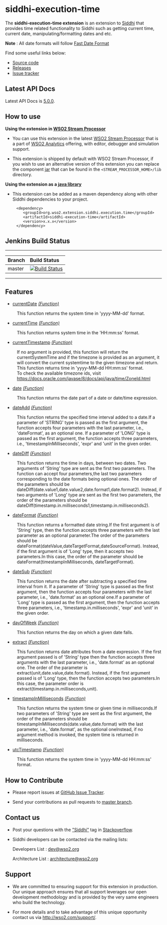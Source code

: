siddhi-execution-time
======================================

The **siddhi-execution-time extension** is an extension to <a target="_blank" href="https://wso2.github.io/siddhi">Siddhi</a> that provides time related functionality to Siddhi such as getting current time, current date, manipulating/formatting dates and etc.

**Note** : All date formats will follow [Fast Date Format](https://commons.apache.org/proper/commons-lang/apidocs/org/apache/commons/lang3/time/FastDateFormat.html)

Find some useful links below:

* <a target="_blank" href="https://github.com/wso2-extensions/siddhi-execution-time">Source code</a>
* <a target="_blank" href="https://github.com/wso2-extensions/siddhi-execution-time/releases">Releases</a>
* <a target="_blank" href="https://github.com/wso2-extensions/siddhi-execution-time/issues">Issue tracker</a>

## Latest API Docs 

Latest API Docs is <a target="_blank" href="https://wso2-extensions.github.io/siddhi-execution-time/api/5.0.0">5.0.0</a>.

## How to use 

**Using the extension in <a target="_blank" href="https://github.com/wso2/product-sp">WSO2 Stream Processor</a>**

* You can use this extension in the latest <a target="_blank" href="https://github.com/wso2/product-sp/releases">WSO2 Stream Processor</a> that is a part of <a target="_blank" href="http://wso2.com/analytics?utm_source=gitanalytics&utm_campaign=gitanalytics_Jul17">WSO2 Analytics</a> offering, with editor, debugger and simulation support. 

* This extension is shipped by default with WSO2 Stream Processor, if you wish to use an alternative version of this extension you can replace the component <a target="_blank" href="https://github.com/wso2-extensions/siddhi-execution-time/releases">jar</a> that can be found in the `<STREAM_PROCESSOR_HOME>/lib` directory.

**Using the extension as a <a target="_blank" href="https://wso2.github.io/siddhi/documentation/running-as-a-java-library">java library</a>**

* This extension can be added as a maven dependency along with other Siddhi dependencies to your project.

```
     <dependency>
        <groupId>org.wso2.extension.siddhi.execution.time</groupId>
        <artifactId>siddhi-execution-time</artifactId>
        <version>x.x.x</version>
     </dependency>
```

## Jenkins Build Status

---

|  Branch | Build Status |
| :------ |:------------ | 
| master  | [![Build Status](https://wso2.org/jenkins/job/siddhi/job/siddhi-execution-time/badge/icon)](https://wso2.org/jenkins/job/siddhi/job/siddhi-execution-time/) |

---

## Features

* <a target="_blank" href="https://wso2-extensions.github.io/siddhi-execution-time/api/5.0.0/#currentdate-function">currentDate</a> *<a target="_blank" href="http://siddhi.io/documentation/siddhi-5.x/query-guide-5.x/#function">(Function)</a>*<br><div style="padding-left: 1em;"><p>This function returns the system time in 'yyyy-MM-dd' format.</p></div>
* <a target="_blank" href="https://wso2-extensions.github.io/siddhi-execution-time/api/5.0.0/#currenttime-function">currentTime</a> *<a target="_blank" href="http://siddhi.io/documentation/siddhi-5.x/query-guide-5.x/#function">(Function)</a>*<br><div style="padding-left: 1em;"><p>This function returns system time in the 'HH:mm:ss' format.</p></div>
* <a target="_blank" href="https://wso2-extensions.github.io/siddhi-execution-time/api/5.0.0/#currenttimestamp-function">currentTimestamp</a> *<a target="_blank" href="http://siddhi.io/documentation/siddhi-5.x/query-guide-5.x/#function">(Function)</a>*<br><div style="padding-left: 1em;"><p>If no argument is provided, this function will return the currentSystemTime and if the timezone is provided as an argument, it will convert the current systemtime to the given timezone and return. This function returns time in 'yyyy-MM-dd HH:mm:ss' format.<br>To check the available timezone ids, visit https://docs.oracle.com/javase/8/docs/api/java/time/ZoneId.html</p></div>
* <a target="_blank" href="https://wso2-extensions.github.io/siddhi-execution-time/api/5.0.0/#date-function">date</a> *<a target="_blank" href="http://siddhi.io/documentation/siddhi-5.x/query-guide-5.x/#function">(Function)</a>*<br><div style="padding-left: 1em;"><p>This function returns the date part of a date or date/time expression.</p></div>
* <a target="_blank" href="https://wso2-extensions.github.io/siddhi-execution-time/api/5.0.0/#dateadd-function">dateAdd</a> *<a target="_blank" href="http://siddhi.io/documentation/siddhi-5.x/query-guide-5.x/#function">(Function)</a>*<br><div style="padding-left: 1em;"><p>This function returns the specified time interval added to a date.If a parameter of 'STRING' type is passed as the first argument, the function accepts four parameters with the last parameter, i.e., 'dateFormat', as an optional one. If a parameter of 'LONG' type is passed as the first argument, the function accepts three parameters, i.e., 'timestampInMilliseconds', 'expr' and 'unit' in the given order.</p></div>
* <a target="_blank" href="https://wso2-extensions.github.io/siddhi-execution-time/api/5.0.0/#datediff-function">dateDiff</a> *<a target="_blank" href="http://siddhi.io/documentation/siddhi-5.x/query-guide-5.x/#function">(Function)</a>*<br><div style="padding-left: 1em;"><p> This function returns the time in days, between two dates. Two arguments of 'String' type are sent as the first two parameters. The function can accept four parameters,the last two parameters corresponding to the date formats being optional ones. The order of the parameters should be dateDiff(date.value1,date.value2,date.format1,date.format2). Instead, if two arguments of 'Long' type are sent as the first two parameters, the order of the parameters should be dateDiff(timestamp.in.milliseconds1,timestamp.in.milliseconds2). </p></div>
* <a target="_blank" href="https://wso2-extensions.github.io/siddhi-execution-time/api/5.0.0/#dateformat-function">dateFormat</a> *<a target="_blank" href="http://siddhi.io/documentation/siddhi-5.x/query-guide-5.x/#function">(Function)</a>*<br><div style="padding-left: 1em;"><p>This function returns a formatted date string.If the first argument is of 'String' type, then the function accepts three parameters with the last parameter as an optional parameter.The order of the parameters should be dateFormat(dateValue,dateTargetFormat,dateSourceFormat). Instead, if the first argument is of 'Long' type, then it accepts two parameters.In this case, the order of the parameter should be dateFormat(timestampInMilliseconds, dateTargetFormat).</p></div>
* <a target="_blank" href="https://wso2-extensions.github.io/siddhi-execution-time/api/5.0.0/#datesub-function">dateSub</a> *<a target="_blank" href="http://siddhi.io/documentation/siddhi-5.x/query-guide-5.x/#function">(Function)</a>*<br><div style="padding-left: 1em;"><p>This function returns the date after subtracting a specified time interval from it. If a parameter of 'String' type is passed as the first argument, then the function accepts four parameters with the last parameter, i.e., 'date.format' as an optional one.If a parameter of 'Long' type is passed as the first argument, then the function accepts three parameters, i.e., 'timestamp.in.milliseconds', 'expr' and 'unit' in the given order.</p></div>
* <a target="_blank" href="https://wso2-extensions.github.io/siddhi-execution-time/api/5.0.0/#dayofweek-function">dayOfWeek</a> *<a target="_blank" href="http://siddhi.io/documentation/siddhi-5.x/query-guide-5.x/#function">(Function)</a>*<br><div style="padding-left: 1em;"><p>This function returns the day on which a given date falls.</p></div>
* <a target="_blank" href="https://wso2-extensions.github.io/siddhi-execution-time/api/5.0.0/#extract-function">extract</a> *<a target="_blank" href="http://siddhi.io/documentation/siddhi-5.x/query-guide-5.x/#function">(Function)</a>*<br><div style="padding-left: 1em;"><p>This function returns date attributes from a date expression. If the first argument passed is of 'String' type then the function accepts three arguments with the last parameter, i.e., 'date.format' as an optional one. The order of the parameter is extract(unit,date.value,date.format). Instead, if the first argument passed is of 'Long' type, then the function accepts two parameters.In this case, the parameter order is extract(timestamp.in.milliseconds,unit).</p></div>
* <a target="_blank" href="https://wso2-extensions.github.io/siddhi-execution-time/api/5.0.0/#timestampinmilliseconds-function">timestampInMilliseconds</a> *<a target="_blank" href="http://siddhi.io/documentation/siddhi-5.x/query-guide-5.x/#function">(Function)</a>*<br><div style="padding-left: 1em;"><p>This function returns the system time or given time in milliseconds.If two parameters of 'String' type are sent as the first argument, the order of the parameters should be timestampInMilliseconds(date.value,date.format) with the last parameter, i.e., 'date.format', as the optional oneInstead, if no argument method is invoked, the system time is returned in milliseconds.</p></div>
* <a target="_blank" href="https://wso2-extensions.github.io/siddhi-execution-time/api/5.0.0/#utctimestamp-function">utcTimestamp</a> *<a target="_blank" href="http://siddhi.io/documentation/siddhi-5.x/query-guide-5.x/#function">(Function)</a>*<br><div style="padding-left: 1em;"><p>This function returns the system time in 'yyyy-MM-dd HH:mm:ss' format.</p></div>

## How to Contribute
 
  * Please report issues at <a target="_blank" href="https://github.com/wso2-extensions/siddhi-execution-time/issues">GitHub Issue Tracker</a>.
  
  * Send your contributions as pull requests to <a target="_blank" href="https://github.com/wso2-extensions/siddhi-execution-time/tree/master">master branch</a>. 
 
## Contact us 

 * Post your questions with the <a target="_blank" href="http://stackoverflow.com/search?q=siddhi">"Siddhi"</a> tag in <a target="_blank" href="http://stackoverflow.com/search?q=siddhi">Stackoverflow</a>. 
 
 * Siddhi developers can be contacted via the mailing lists:
 
    Developers List   : [dev@wso2.org](mailto:dev@wso2.org)
    
    Architecture List : [architecture@wso2.org](mailto:architecture@wso2.org)
 
## Support 

* We are committed to ensuring support for this extension in production. Our unique approach ensures that all support leverages our open development methodology and is provided by the very same engineers who build the technology. 

* For more details and to take advantage of this unique opportunity contact us via <a target="_blank" href="http://wso2.com/support?utm_source=gitanalytics&utm_campaign=gitanalytics_Jul17">http://wso2.com/support/</a>. 
